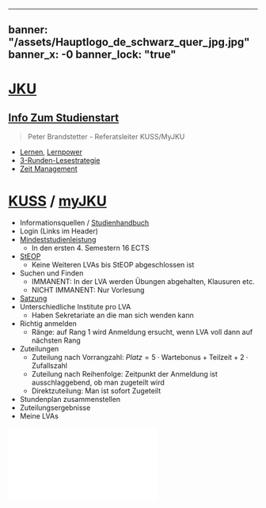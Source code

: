 
---
banner: "/assets/Hauptlogo_de_schwarz_quer_jpg.jpg"
banner_x: -0
banner_lock: "true"
---

# [JKU](https://www.jku.at/)

## [Info Zum Studienstart](https://www.youtube.com/watch?v=0R5LCo7kL2k)

> Peter Brandstetter - Referatsleiter KUSS/MyJKU

- [Lernen](Lernen.md), [Lernpower](Lernpower.md)
- [3-Runden-Lesestrategie](Org/3-Runden-Lesestrategie.md)
- [Zeit Management](Zeit%20Management.md)

# [KUSS](https://www.kusss.jku.at/kusss/index.action) / [myJKU](https://my.jku.at/#/home)

- Informationsquellen / [Studienhandbuch](https://studienhandbuch.jku.at/curr/986)
- Login (Links im Header)
- [Mindeststudienleistung](https://www.jku.at/studium/studierende/mindeststudienleistung)  
	- In den ersten 4. Semestern 16 ECTS
- [StEOP](https://www.kusss.jku.at/kusss/steopinfo.action)  
	- Keine Weiteren LVAs bis StEOP abgeschlossen ist
- Suchen und Finden  
	- IMMANENT: In der LVA werden Übungen abgehalten, Klausuren etc.
	- NICHT IMMANENT: Nur Vorlesung
- [Satzung](https://www.jku.at/fileadmin/gruppen/61/Satzung___Co/Satzung/Studienrecht/2105_Satzungsteil_Studienrecht_V27_2023_05_10_1.pdf)
- Unterschiedliche Institute pro LVA
	- Haben Sekretariate an die man sich wenden kann 
- Richtig anmelden
	- Ränge: auf Rang 1 wird Anmeldung ersucht, wenn LVA voll dann auf nächsten Rang
- Zuteilungen
	- Zuteilung nach Vorrangzahl: $Platz = 5\cdot \text{Wartebonus}+\text{Teilzeit}+2\cdot \text{Zufallszahl}$
	- Zuteilung nach Reihenfolge: Zeitpunkt der Anmeldung ist ausschlaggebend, ob man zugeteilt wird
	- Direktzuteilung: Man ist sofort Zugeteilt
- Stundenplan zusammenstellen  
- Zuteilungsergebnisse  
- Meine LVAs

![](assets/986_14_BS_ElektrInfoTech.pdf)